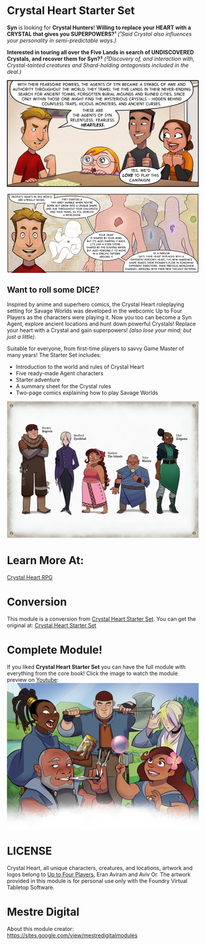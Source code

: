 # Crystal Heart Starter Set
**Syn** is looking for **Crystal Hunters**!
**Willing to replace your HEART with a CRYSTAL that gives you SUPERPOWERS?¹**
*(¹Said Crystal also influences your personality in semi-predictable ways.)*

**Interested in touring all over the Five Lands in search of UNDISCOVERED Crystals, and recover them for Syn?²**
*(²Discovery of, and interaction with, Crystal-tainted creatures and Shard-holding antagonists included in the deal.)*

<p align="center">
  <img width="800" src="assets/arts/01.webp">
</p>

<p align="center">
  <img width="800" src="assets/arts/16.webp">
</p>

## Want to roll some DICE?
Inspired by anime and superhero comics, the Crystal Heart roleplaying setting for Savage Worlds was developed in the webcomic Up to Four Players as the characters were playing it. Now you too can become a Syn Agent, explore ancient locations and hunt down powerful Crystals! Replace your heart with a Crystal and gain superpowers! *(also lose your mind; but just a little)*.

Suitable for everyone, from first-time players to savvy Game Master of many years!
The Starter Set includes:
- Introduction to the world and rules of Crystal Heart
- Five ready-made Agent characters
- Starter adventure
- A summary sheet for the Crystal rules
- Two-page comics explaining how to play Savage Worlds

<p align="center">
  <img width="600" src="assets/arts/02-02-Third-five-lands.webp">
</p>

# Learn More At:
[Crystal Heart RPG](https://www.uptofourplayers.com/crystal-heart-rpg/)

# Conversion
This module is a conversion from [Crystal Heart Starter Set](https://www.drivethrurpg.com/product/254714). You can get the original at: 
[Crystal Heart Starter Set](https://www.drivethrurpg.com/product/254714)

# Complete Module!
If you liked **Crystal Heart Starter Set** you can have the full module with everything from the core book! Click the image to watch the module preview on [Youtube](https://youtu.be/EX-YaEYc5Bk):
[![Full Module Preview](assets/arts/02-01-Header-agents.webp)](https://youtu.be/EX-YaEYc5Bk)

# LICENSE
Crystal Heart, all unique characters, creatures, and locations, artwork and logos belong to [Up to Four Players](https://www.uptofourplayers.com/crystal-heart-rpg/), Eran Aviram and Aviv Or. The artwork provided in this module is for personal use only with the Foundry Virtual Tabletop Software.

# Mestre Digital
About this module creator: https://sites.google.com/view/mestredigitalmodules